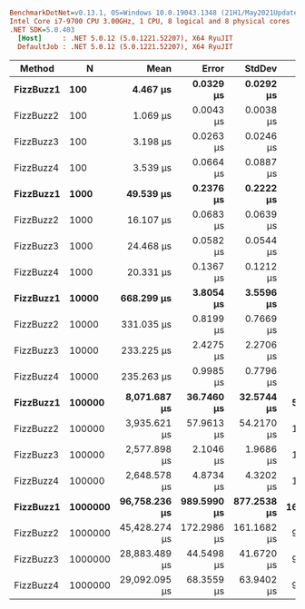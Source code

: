 ``` ini

BenchmarkDotNet=v0.13.1, OS=Windows 10.0.19043.1348 (21H1/May2021Update)
Intel Core i7-9700 CPU 3.00GHz, 1 CPU, 8 logical and 8 physical cores
.NET SDK=5.0.403
  [Host]     : .NET 5.0.12 (5.0.1221.52207), X64 RyuJIT
  DefaultJob : .NET 5.0.12 (5.0.1221.52207), X64 RyuJIT


```
|    Method |       N |          Mean |       Error |      StdDev |     Gen 0 |     Gen 1 |     Gen 2 |    Allocated |
|---------- |-------- |--------------:|------------:|------------:|----------:|----------:|----------:|-------------:|
| **FizzBuzz1** |     **100** |      **4.467 μs** |   **0.0329 μs** |   **0.0292 μs** |    **0.8163** |         **-** |         **-** |      **5,168 B** |
| FizzBuzz2 |     100 |      1.069 μs |   0.0043 μs |   0.0038 μs |    0.0916 |         - |         - |        584 B |
| FizzBuzz3 |     100 |      3.198 μs |   0.0263 μs |   0.0246 μs |    0.2213 |         - |         - |      1,404 B |
| FizzBuzz4 |     100 |      3.539 μs |   0.0664 μs |   0.0887 μs |    0.2289 |         - |         - |      1,452 B |
| **FizzBuzz1** |    **1000** |     **49.539 μs** |   **0.2376 μs** |   **0.2222 μs** |    **5.4321** |    **0.1831** |         **-** |     **34,352 B** |
| FizzBuzz2 |    1000 |     16.107 μs |   0.0683 μs |   0.0639 μs |    0.6409 |         - |         - |      4,184 B |
| FizzBuzz3 |    1000 |     24.468 μs |   0.0582 μs |   0.0544 μs |    0.7935 |         - |         - |      5,032 B |
| FizzBuzz4 |    1000 |     20.331 μs |   0.1367 μs |   0.1212 μs |    0.7935 |         - |         - |      5,072 B |
| **FizzBuzz1** |   **10000** |    **668.299 μs** |   **3.8054 μs** |   **3.5596 μs** |   **44.9219** |   **10.7422** |         **-** |    **286,160 B** |
| FizzBuzz2 |   10000 |    331.035 μs |   0.8199 μs |   0.7669 μs |    6.3477 |         - |         - |     40,184 B |
| FizzBuzz3 |   10000 |    233.225 μs |   2.4275 μs |   2.2706 μs |    6.3477 |    0.7324 |         - |     41,032 B |
| FizzBuzz4 |   10000 |    235.263 μs |   0.9985 μs |   0.7796 μs |    6.3477 |         - |         - |     41,080 B |
| **FizzBuzz1** |  **100000** |  **8,071.687 μs** |  **36.7460 μs** |  **32.5744 μs** |  **593.7500** |  **500.0000** |  **500.0000** |  **2,589,133 B** |
| FizzBuzz2 |  100000 |  3,935.621 μs |  57.9613 μs |  54.2170 μs |  121.0938 |  121.0938 |  121.0938 |    400,184 B |
| FizzBuzz3 |  100000 |  2,577.898 μs |   2.1046 μs |   1.9686 μs |  121.0938 |  121.0938 |  121.0938 |    401,032 B |
| FizzBuzz4 |  100000 |  2,648.578 μs |   4.8734 μs |   4.3202 μs |  121.0938 |  121.0938 |  121.0938 |    401,080 B |
| **FizzBuzz1** | **1000000** | **96,758.236 μs** | **989.5990 μs** | **877.2538 μs** | **1666.6667** | **1666.6667** | **1666.6667** | **31,734,007 B** |
| FizzBuzz2 | 1000000 | 45,428.274 μs | 172.2986 μs | 161.1682 μs |  909.0909 |  909.0909 |  909.0909 |  4,000,184 B |
| FizzBuzz3 | 1000000 | 28,883.489 μs |  44.5498 μs |  41.6720 μs |  968.7500 |  968.7500 |  968.7500 |  4,001,032 B |
| FizzBuzz4 | 1000000 | 29,092.095 μs |  68.3559 μs |  63.9402 μs |  968.7500 |  968.7500 |  968.7500 |  4,001,080 B |
